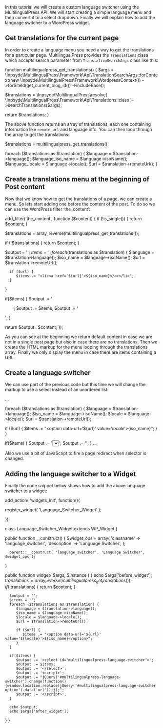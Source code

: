 In this tutorial we will create a custom language switcher using the MultilingualPress API. We will start creating a simple language menu and then convert it to a select dropdown. Finally we will explain how to add the language switcher to a WordPress widget.

## Get translations for the current page

In order to create a language menu you need a way to get the translations for a particular page. MultilingualPress provides the `Translations` class which accepts search parameter from `TranslationSearchArgs` class like this:

function multilingualpress_get_translations()
{
   $args = \Inpsyde\MultilingualPress\Framework\Api\TranslationSearchArgs::forContext(new \Inpsyde\MultilingualPress\Framework\WordpressContext())
      ->forSiteId(get_current_blog_id())
      ->includeBase();

   $translations = \Inpsyde\MultilingualPress\resolve(
      \Inpsyde\MultilingualPress\Framework\Api\Translations::class
   )->searchTranslations($args);

   return $translations;
}

The above function returns an array of translations, each one containing information like `remote_url` and language info. You can then loop through the array to get the translations:

$translations = multilingualpress_get_translations();

foreach ($translations as $translation) {
   $language = $translation->language();
   $language_iso_name = $language->isoName();
   $language_locale = $language->locale();
   $url = $translation->remoteUrl();
}

## Create a translations menu at the beginning of Post content

Now that we know how to get the translations of a page, we can create a menu. So lets start adding one before the content of the post. To do so we can use the WordPress filter ‘the_content’:

add_filter('the_content', function ($content) {
   if (!is_single()) {
      return $content;
   }

   $translations = array_reverse(multilingualpress_get_translations());

   if (!$translations) {
      return $content;
   }
   
   $output = '';
   $items = '';
   foreach ($translations as $translation) {
      $language = $translation->language();
      $iso_name = $language->isoName();
      $url = $translation->remoteUrl();

      if ($url) {
         $items .= "<li><a href='${url}'>${iso_name}</a></li>";
      }
   }

   if($items) {
      $output .= '<ul>';
      $output .= $items;
      $output .= '</ul>';
   }

   return $output . $content;
});

As you can see at the beginning we return default content in case we are not in a single post page but also in case there are no translations. Then we create the HTML markup for the menu looping through the translations array. Finally we only display the menu in case there are items containing a URL.

## Create a language switcher

We can use part of the previous code but this time we will change the markup to use a select instead of an unordered list:

...

foreach ($translations as $translation) {
   $language = $translation->language();
   $iso_name = $language->isoName();
   $locale = $language->locale();
   $url = $translation->remoteUrl();

   if ($url) {
      $items .= "<option data-url='${url}' value='${locale}'>${iso_name}</option>";
   }
}

if($items) {
   $output .= '<select id="multilingualpress-language-switcher">';
   $output .= $items;
   $output .= '</select>';
   $output .= '<script>';
   $output .= "jQuery('#multilingualpress-language-switcher').change(function() {window.location.replace(jQuery('#multilingualpress-language-switcher option').data('url'));});";
   $output .= '</script>';
}
...

Also we use a bit of JavaScript to fire a page redirect when selector is changed.

## Adding the language switcher to a Widget

Finally the code snippet below shows how to add the above language switcher to a widget:

add_action( 'widgets_init', function(){

   register_widget( 'Language_Switcher_Widget' );

});

class Language_Switcher_Widget extends WP_Widget {

   public function __construct() {
      $widget_ops = array(
         'classname' => 'language_switcher',
         'description' => 'Language Switcher',
      );

      parent::__construct( 'language_switcher', 'Language Switcher', $widget_ops );
   }

   public function widget( $args, $instance ) {
      echo $args['before_widget'];
      $translations = array_reverse(multilingualpress_get_translations());
      if (!$translations) {
         return $content;
      }

      $output = '';
      $items = '';
      foreach ($translations as $translation) {
         $language = $translation->language();
         $iso_name = $language->isoName();
         $locale = $language->locale();
         $url = $translation->remoteUrl();

         if ($url) {
            $items .= "<option data-url='${url}' value='${locale}'>${iso_name}</option>";
         }
      }

      if($items) {
         $output .= '<select id="multilingualpress-language-switcher">';
         $output .= $items;
         $output .= '</select>';
         $output .= '<script>';
         $output .= "jQuery('#multilingualpress-language-switcher').change(function() {window.location.replace(jQuery('#multilingualpress-language-switcher option').data('url'));});";
         $output .= '</script>';
      }

      echo $output;
      echo $args['after_widget'];
   }
}